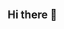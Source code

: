 ## Hi there 👋

<!--
[![roadmap.sh](https://roadmap.sh/card/wide/66ae86ff19ba71f57b4b9b62?variant=dark&roadmaps=ai-data-scientist%2Cfull-stack%2Cmlops%2Cblockchain)](https://roadmap.sh)

